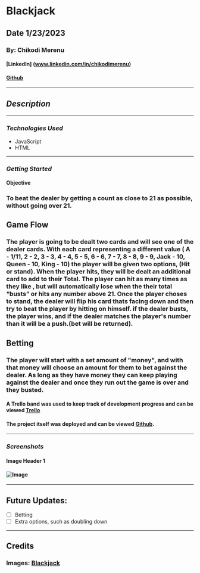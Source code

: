 # **Blackjack**

## **Date 1/23/2023**

### **By: Chikodi Merenu**

#### [LinkedIn] (www.linkedin.com/in/chikodimerenu)

#### [Github](https://github.com/)

---

## **_Description_**

####

---

### **_*Technologies Used*_**

- JavaScript
- HTML

---

### **_Getting Started_**

#### Objective

### To beat the dealer by getting a count as close to 21 as possible, without going over 21.

## Game Flow

### The player is going to be dealt two cards and will see one of the dealer cards. With each card representing a different value ( A - 1/11, 2 - 2, 3 - 3, 4 - 4, 5 - 5, 6 - 6, 7 - 7, 8 - 8, 9 - 9, Jack - 10, Queen - 10, King - 10) the player will be given two options, (Hit or stand). When the player hits, they will be dealt an additional card to add to their Total. The player can hit as many times as they like , but will automatically lose when the their total “busts” or hits any number above 21. Once the player choses to stand, the dealer will flip his card thats facing down and then try to beat the player by hitting on himself. if the dealer busts, the player wins, and if the dealer matches the player's number than it will be a push.(bet will be returned).

## Betting

### The player will start with a set amount of "money", and with that money will choose an amount for them to bet against the dealer. As long as they have money they can keep playing against the dealer and once they run out the game is over and they busted.

#### A Trello band was used to keep track of development progress and can be viewed [Trello](https://trello.com/b/dXkZMBp9/blackjack)

#### The project itself was deployed and can be viewed [Github](https://github.com/).

---

### **_Screenshots_**

#### **Image Header 1**

#### ![Image](https://www.math4all.es/wp-content/uploads/2020/10/blackjack-table.jpg)

---

## **Future Updates:**

- [ ] Betting
- [ ] Extra options, such as doubling down

---

## **Credits**

### **Images:** [Blackjack](google.com)
